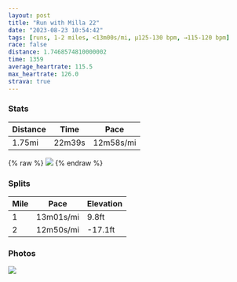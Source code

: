 ```yaml
---
layout: post
title: "Run with Milla 22"
date: "2023-08-23 10:54:42"
tags: [runs, 1-2 miles, <13m00s/mi, μ125-130 bpm, →115-120 bpm]
race: false
distance: 1.7468574810000002
time: 1359
average_heartrate: 115.5
max_heartrate: 126.0
strava: true
---
```


### Stats

| Distance | Time | Pace |
|----------|------|------|
|1.75mi|22m39s|12m58s/mi|

{% raw %}
<img src='https://maps.googleapis.com/maps/api/staticmap?maptype=roadmap&path=enc:stywFfepbMHA`@_@z@o@LQV{@ASPe@NWL]Z]^[P]DWFIHs@PQHWAe@HmAAa@COCKSYYW_@Sa@I}@[g@YMQYKc@Yu@_@EI[OsAyAYa@Wm@GMG_@Uo@?MB_@Jk@XgA`@}@Ji@Di@ImAS]Mc@]m@OOCEg@YYMm@Oa@SQ[YUMSQQ[aAi@kAGYSQEAUa@GEW[[OOK}@Ui@Wc@IQIUBKJOXMf@QXEN?NHTFnAAZUpA[bAIx@INGf@D`@Cp@DlAAJDZIx@Cf@MTA\EPQd@MRs@f@{@zAMj@Fd@An@Jj@^jA`@^d@Xh@j@\RVJVRh@NVVF?r@ZT@^Lb@\h@R`@TXb@^PVb@VVRVVj@n@fATh@n@x@\XT`@fDhBb@FNHTHf@FFGAO@s@N_@?I&key=AIzaSyC1MId7bFpkLXNAaYhBSTb8jLyiSqzbDtM&size=800x800&markers=color:yellow|label:S|40.7689,-73.97988&markers=color:green|label:F|40.768840000000026,-73.97928000000009'>
{% endraw %}

### Splits

| Mile | Pace | Elevation |
|------|------|-----------|
|1|13m01s/mi|9.8ft|
|2|12m50s/mi|-17.1ft|

### Photos
<img src='https://dgtzuqphqg23d.cloudfront.net/LSIztISXDRCC2rjfKk4_MB3j1ZgJuTmxpHv9_UT5Ev0-576x768.jpg'>
